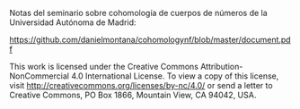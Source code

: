 Notas del seminario sobre cohomología de cuerpos de números de la Universidad Autónoma de Madrid:

https://github.com/danielmontana/cohomologynf/blob/master/document.pdf


This work is licensed under the Creative Commons Attribution-NonCommercial 4.0 International License. To view a copy of this license, visit http://creativecommons.org/licenses/by-nc/4.0/ or send a letter to Creative Commons, PO Box 1866, Mountain View, CA 94042, USA.

